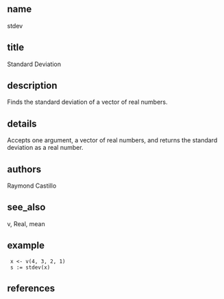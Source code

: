 ## name
stdev
## title
Standard Deviation
## description
Finds the standard deviation of a vector of real numbers.
## details
Accepts one argument, a vector of real numbers, and returns the standard deviation
as a real number.
## authors
Raymond Castillo
## see_also
v, Real, mean
## example
     x <- v(4, 3, 2, 1)
     s := stdev(x)
## references
